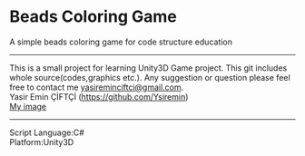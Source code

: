 Beads Coloring Game
===========

A simple beads coloring game for code structure education
<br><hr>
This is a small project for learning Unity3D Game project. This git includes whole source(codes,graphics etc.).
Any suggestion or question please feel free to contact me yasireminciftci@gmail.com.<br>
Yasir Emin ÇİFTÇİ (<a href="https://github.com/Ysiremin">https://github.com/Ysiremin</a>)<br>
[My image]([url=https://www.hizliresim.com/k1idm6o][img]https://i.hizliresim.com/k1idm6o.PNG[/img][/url])
<br>
<hr>
Script Language:C#<br>
Platform:Unity3D<br>
